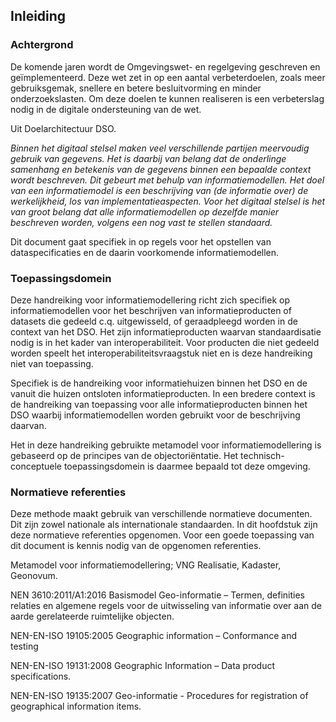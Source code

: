 Inleiding
---------

### Achtergrond

De komende jaren wordt de Omgevingswet- en regelgeving geschreven en
geïmplementeerd. Deze wet zet in op een aantal verbeterdoelen, zoals meer
gebruiksgemak, snellere en betere besluitvorming en minder onderzoekslasten. Om
deze doelen te kunnen realiseren is een verbeterslag nodig in de digitale
ondersteuning van de wet.

Uit Doelarchitectuur DSO.

*Binnen het digitaal stelsel maken veel verschillende partijen meervoudig
gebruik van gegevens. Het is daarbij van belang dat de onderlinge samenhang en
betekenis van de gegevens binnen een bepaalde context wordt beschreven. Dit
gebeurt met behulp van informatiemodellen. Het doel van een informatiemodel is
een beschrijving van (de informatie over) de werkelijkheid, los van
implementatieaspecten. Voor het digitaal stelsel is het van groot belang dat
alle informatiemodellen op dezelfde manier beschreven worden, volgens een nog
vast te stellen standaard.*

Dit document gaat specifiek in op regels voor het opstellen van
dataspecificaties en de daarin voorkomende informatiemodellen.

### Toepassingsdomein

Deze handreiking voor informatiemodellering richt zich specifiek op
informatiemodellen voor het beschrijven van informatieproducten of datasets die
gedeeld c.q. uitgewisseld, of geraadpleegd worden in de context van het DSO. Het
zijn informatieproducten waarvan standaardisatie nodig is in het kader van
interoperabiliteit. Voor producten die niet gedeeld worden speelt het
interoperabiliteitsvraagstuk niet en is deze handreiking niet van toepassing.

Specifiek is de handreiking voor informatiehuizen binnen het DSO en de vanuit
die huizen ontsloten informatieproducten. In een bredere context is de
handreiking van toepassing voor alle informatieproducten binnen het DSO waarbij
informatiemodellen worden gebruikt voor de beschrijving daarvan.

Het in deze handreiking gebruikte metamodel voor informatiemodellering is
gebaseerd op de principes van de objectoriëntatie. Het technisch-conceptuele
toepassingsdomein is daarmee bepaald tot deze omgeving.

### Normatieve referenties

Deze methode maakt gebruik van verschillende normatieve documenten. Dit zijn
zowel nationale als internationale standaarden. In dit hoofdstuk zijn deze
normatieve referenties opgenomen. Voor een goede toepassing van dit document is
kennis nodig van de opgenomen referenties.

Metamodel voor informatiemodellering; VNG Realisatie, Kadaster, Geonovum.

NEN 3610:2011/A1:2016 Basismodel Geo-informatie – Termen, definities relaties en
algemene regels voor de uitwisseling van informatie over aan de aarde
gerelateerde ruimtelijke objecten.

NEN-EN-ISO 19105:2005 Geographic information – Conformance and testing

NEN-EN-ISO 19131:2008 Geographic Information – Data product specifications.

NEN-EN-ISO 19135:2007 Geo-informatie - Procedures for registration of
geographical information items.
